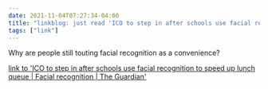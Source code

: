 ```yaml
---
date: 2021-11-04T07:27:34-04:00
title: "linkblog: just read 'ICO to step in after schools use facial recognition to speed up lunch queue | Facial recognition | The Guardian'"
tags: ["link"]
---
```

Why are people still touting facial recognition as a convenience?
 
[link to 'ICO to step in after schools use facial recognition to speed up lunch queue | Facial recognition | The Guardian'](https://www.theguardian.com/education/2021/oct/18/privacy-fears-as-schools-use-facial-recognition-to-speed-up-lunch-queue-ayrshire-technology-payments-uk)
